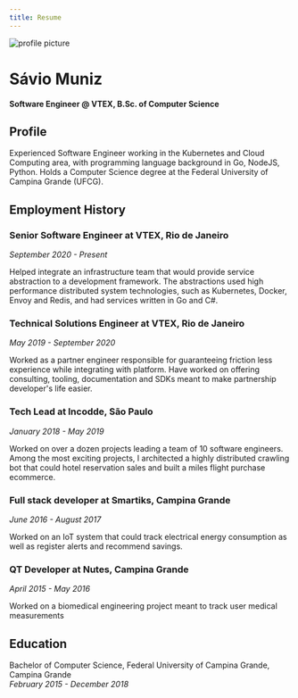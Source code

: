 ```yaml
---
title: Resume
---
```


![profile picture](https://user-images.githubusercontent.com/18701182/119695642-c483bc80-be24-11eb-9c5e-a2ce34cc0f0c.png)

# Sávio Muniz

**Software Engineer @ VTEX, B.Sc. of Computer Science**

## Profile 

Experienced Software Engineer working in the Kubernetes and Cloud Computing area, with programming language background in Go, NodeJS, Python. Holds a Computer Science degree at the Federal University of Campina Grande (UFCG).

## Employment History

### Senior Software Engineer at VTEX, Rio de Janeiro
*September 2020 - Present*

Helped integrate an infrastructure team that would provide service abstraction to a development framework. The abstractions used high performance distributed system technologies, such as Kubernetes, Docker, Envoy and Redis, and had services written in Go and C#.

### Technical Solutions Engineer at VTEX, Rio de Janeiro
*May 2019 - September 2020*

Worked as a partner engineer responsible for guaranteeing friction less experience while integrating with platform. Have worked on offering consulting, tooling, documentation and SDKs meant to make partnership developer's life easier.

### Tech Lead at Incodde, São Paulo
*January 2018 - May 2019*

Worked on over a dozen projects leading a team of 10 software engineers. Among the most exciting projects, I architected a highly distributed crawling bot that could hotel reservation sales and built a miles flight purchase ecommerce.

### Full stack developer at Smartiks, Campina Grande
*June 2016 - August 2017*

Worked on an IoT system that could track electrical energy consumption as well as register alerts and recommend savings.

### QT Developer at Nutes, Campina Grande
*April 2015 - May 2016*  

Worked on a biomedical engineering project meant to track user medical measurements

## ​Education

Bachelor of Computer Science, Federal University of Campina Grande, Campina Grande  
*February 2015 - December 2018*